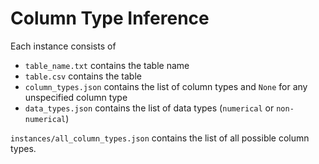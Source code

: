 # Column Type Inference

Each instance consists of

* `table_name.txt` contains the table name
* `table.csv` contains the table
* `column_types.json` contains the list of column types and `None` for any unspecified column type
* `data_types.json` contains the list of data types (`numerical` or `non-numerical`)

`instances/all_column_types.json` contains the list of all possible column types.